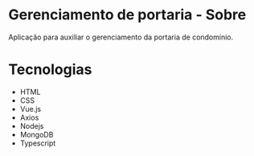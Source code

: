 
# Gerenciamento de portaria - Sobre

Aplicação para auxiliar o gerenciamento da portaria de condomínio.

# Tecnologias

- HTML
- CSS
- Vue.js
- Axios
- Nodejs
- MongoDB
- Typescript
